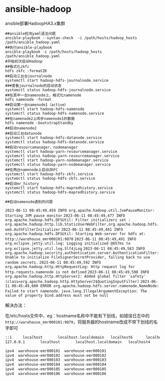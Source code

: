 # ansible-hadoop
ansible部署HadoopHA3.x集群



```shell
##ansible检测yaml语法问题
ansible-playbook --syntax-check  -i /path/hosts/hadoop_hosts  /path/ansible_hadoop.yaml
##执行ansible-playbook
ansible-playbook -i /path/hosts/hadoop_hosts  /path/ansible_hadoop.yaml
#开始初次启动Hadoop
##格式化zkfc
hdfs zkfc -formatZK
##启动三台台journalnode
systemctl start hadoop-hdfs-journalnode.service
###查看journalnode的启动状态
systemctl status hadoop-hdfs-journalnode.service
##在其中一台namenode上，格式化namenode
hdfs namenode -format
##启动第一台namenode1（active）
systemctl start hadoop-hdfs-namenode
systemctl status hadoop-hdfs-namenode.service
##在namenode2上同步namenode1的数据
hdfs namenode -bootstrapStandby
##启动namenode2
##启动三台datanode
systemctl start hadoop-hdfs-datanode.service 
systemctl status hadoop-hdfs-datanode.service
##启动resourcemanager，nodemanager
systemctl start hadoop-yarn-resourcemanager.service 
systemctl status hadoop-yarn-resourcemanager.service 
systemctl start hadoop-yarn-nodemanager.service 
systemctl status hadoop-yarn-nodemanager.service
##在两台namenode上启动ZKFC
systemctl start hadoop-hdfs-zkfc.service 
systemctl status hadoop-hdfs-zkfc.service
##启动mr_history
systemctl start hadoop-hdfs-mapredhistory.service
systemctl status hadoop-hdfs-mapredhistory.service
```



`##启动namenode遇到的问题`

`2023-06-11 08:45:49,459 INFO org.apache.hadoop.util.JvmPauseMonitor: Starting JVM pause monitor`
`2023-06-11 08:45:49,477 INFO org.apache.hadoop.hdfs.DFSUtil: Filter initializers set : org.apache.hadoop.http.lib.StaticUserWebFilter,org.apache.hadoop.hdfs.web.AuthFilterInitializer`
`2023-06-11 08:45:49,481 INFO org.apache.hadoop.hdfs.DFSUtil: Starting Web-server for hdfs at: http://warehouse_emr000101:9870`
`2023-06-11 08:45:49,491 INFO org.eclipse.jetty.util.log: Logging initialized @857ms to org.eclipse.jetty.util.log.Slf4jLog`
`2023-06-11 08:45:49,583 INFO org.apache.hadoop.security.authentication.server.AuthenticationFilter: Unable to initialize FileSignerSecretProvider, falling back to use random secrets.`
`2023-06-11 08:45:49,592 INFO org.apache.hadoop.http.HttpRequestLog: Http request log for http.requests.namenode is not defined`
`2023-06-11 08:45:49,598 INFO org.apache.hadoop.http.HttpServer2: Added global filter 'safety' (class=org.apache.hadoop.http.HttpServer2$QuotingInputFilter)`
`2023-06-11 08:45:49,600 ERROR org.apache.hadoop.hdfs.server.namenode.NameNode: Failed to start namenode.`
`java.lang.IllegalArgumentException: The value of property bind.address must not be null`

解决办法：

在/etc/hosts文件中，eg：hostname名称中不能有下划线，如错误日志中的`http://warehouse_emr000101:9870`，将服务器的hostname改成不带下划线的名字即可

```reStructuredText
::1     localhost       localhost.localdomain   localhost6      localhost6.localdomain6
127.0.0.1       localhost       localhost.localdomain   localhost4      localhost4.localdomain4

ipv4  warehouse-emr000101  warehouse-emr000101
ipv4  warehouse-emr000102  warehouse-emr000102
ipv4  warehouse-emr000103  warehouse-emr000103
ipv4  warehouse-emr000104  warehouse-emr000104
ipv4  warehouse-emr000105  warehouse-emr000105
ipv4  warehouse-emr000106  warehouse-emr000106
```

